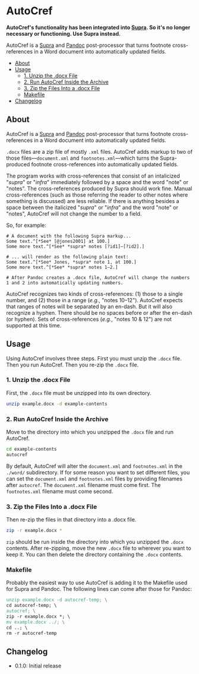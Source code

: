 # AutoCref <!-- omit in toc -->

**AutoCref's functionality has been integrated into [Supra](https://github.com/bryanlammon/supra). So it's no longer necessary or functioning. Use Supra instead.**

AutoCref is a [Supra](https://github.com/bryanlammon/supra) and [Pandoc](https://pandoc.org) post-processor that turns footnote cross-references in a Word document into automatically updated fields.

- [About](#about)
- [Usage](#usage)
  - [1. Unzip the .docx File](#1-unzip-the-docx-file)
  - [2. Run AutoCref Inside the Archive](#2-run-autocref-inside-the-archive)
  - [3. Zip the Files Into a .docx File](#3-zip-the-files-into-a-docx-file)
  - [Makefile](#makefile)
- [Changelog](#changelog)

## About

AutoCref is a [Supra](https://github.com/bryanlammon/supra) and [Pandoc](https://pandoc.org) post-processor that turns footnote cross-references in a Word document into automatically updated fields.

`.docx` files are a zip file of mostly `.xml` files.
AutoCref adds markup to two of those files—`document.xml` and `footnotes.xml`—which turns the Supra-produced footnote cross-references into automatically updated fields.

The program works with cross-references that consist of an intalicized "*supra*" or "*infra*" immediately followed by a space and the word "note" or "notes".
The cross-references produced by Supra should work fine.
Manual cross-references (such as those referring the reader to other notes where something is discussed) are less reliable.
If there is anything besides a space between the italicized "*supra*" or "*infra*" and the word "note" or "notes", AutoCref will not change the number to a field.

So, for example:

```Markup
# A document with the following Supra markup...
Some text.^[*See* [@jones2001] at 100.]
Some more text.^[*See* *supra* notes [?id1]–[?id2].]

# ... will render as the following plain text:
Some text.^[*See* Jones, *supra* note 1, at 100.]
Some more text.^[*See* *supra* notes 1–2.]

# After Pandoc creates a .docx file, AutoCref will change the numbers 1 and 2 into automatically updating numbers.
```

AutoCref recognizes two kinds of cross-references: (1) those to a single number, and (2) those in a range (*e.g.*, "notes 10–12").
AutoCref expects that ranges of notes will be separated by an en-dash.
But it will also recognize a hyphen.
There should be no spaces before or after the en-dash (or hyphen).
Sets of cross-references (*e.g.*, "notes 10 & 12") are not supported at this time.

## Usage

Using AutoCref involves three steps.
First you must unzip the `.docx` file.
Then you run AutoCref.
Then you re-zip the `.docx` file.

### 1. Unzip the .docx File

First, the `.docx` file must be unzipped into its own directory.

```zsh
unzip example.docx -d example-contents
```

### 2. Run AutoCref Inside the Archive

Move to the directory into which you unzipped the `.docx` file and run AutoCref.

```zsh
cd example-contents
autocref
```

By default, AutoCref will alter the `document.xml` and `footnotes.xml` in the `./word/` subdirectory.
If for some reason you want to set different files, you can set the `document.xml` and `footnotes.xml` files by providing filenames after `autocref`.
The `document.xml` filename must come first.
The `footnotes.xml` filename must come second.

### 3. Zip the Files Into a .docx File

Then re-zip the files in that directory into a .docx file.

```zsh
zip -r example.docx *
```

`zip` should be run inside the directory into which you unzipped the `.docx` contents.
After re-zipping, move the new `.docx` file to wherever you want to keep it.
You can then delete the directory containing the `.docx` contents.

### Makefile

Probably the easiest way to use AutoCref is adding it to the Makefile used for Supra and Pandoc.
The following lines can come after those for Pandoc:

```Makefile
unzip example.docx -d autocref-temp; \
cd autocref-temp; \
autocref; \
zip -r example.docx *; \
mv example.docx ../; \
cd ..; \
rm -r autocref-temp
```

## Changelog

* 0.1.0: Initial release
